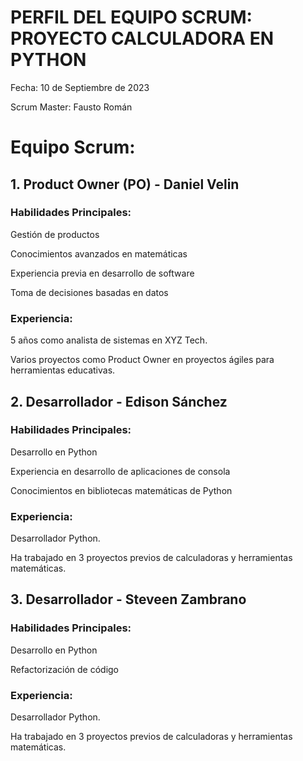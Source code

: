 # PERFIL DEL EQUIPO SCRUM: PROYECTO CALCULADORA EN PYTHON

Fecha: 10 de Septiembre de 2023

Scrum Master: Fausto Román

# Equipo Scrum: 

## 1. Product Owner (PO) - Daniel Velin

### Habilidades Principales:

Gestión de productos

Conocimientos avanzados en matemáticas

Experiencia previa en desarrollo de software

Toma de decisiones basadas en datos

###  Experiencia:

5 años como analista de sistemas en XYZ Tech.

Varios proyectos como Product Owner en proyectos ágiles para herramientas educativas.


## 2. Desarrollador - Edison Sánchez

### Habilidades Principales:

Desarrollo en Python

Experiencia en desarrollo de aplicaciones de consola

Conocimientos en bibliotecas matemáticas de Python



### Experiencia:

Desarrollador Python.

Ha trabajado en 3 proyectos previos de calculadoras y herramientas matemáticas.

## 3. Desarrollador - Steveen Zambrano


### Habilidades Principales:

Desarrollo en Python

Refactorización de código

### Experiencia:

Desarrollador Python.

Ha trabajado en 3 proyectos previos de calculadoras y herramientas matemáticas.
